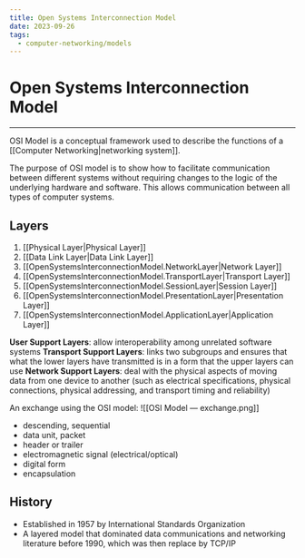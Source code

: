 ```yaml
---
title: Open Systems Interconnection Model
date: 2023-09-26
tags:
  - computer-networking/models
---
```


# Open Systems Interconnection Model

---

OSI Model is a conceptual framework used to describe the functions of a [[Computer Networking|networking system]].

The purpose of OSI model is to show how to facilitate communication between different systems without requiring changes to the logic of the underlying hardware and software. This allows communication between all types of computer systems.

## Layers

1. [[Physical Layer|Physical Layer]]
2. [[Data Link Layer|Data Link Layer]]
3. [[OpenSystemsInterconnectionModel.NetworkLayer|Network Layer]]
4. [[OpenSystemsInterconnectionModel.TransportLayer|Transport Layer]]
5. [[OpenSystemsInterconnectionModel.SessionLayer|Session Layer]]
6. [[OpenSystemsInterconnectionModel.PresentationLayer|Presentation Layer]]
7. [[OpenSystemsInterconnectionModel.ApplicationLayer|Application Layer]]

**User Support Layers**: allow interoperability among unrelated software systems
**Transport Support Layers**: links two subgroups and ensures that what the lower layers have transmitted is in a form that the upper layers can use
**Network Support Layers**: deal with the physical aspects of moving data from one device to another (such as electrical specifications, physical connections, physical addressing, and transport timing and reliability)

An exchange using the OSI model:
![[OSI Model — exchange.png]]

- descending, sequential
- data unit, packet
- header or trailer
- electromagnetic signal (electrical/optical)
- digital form
- encapsulation

## History

- Established in 1957 by International Standards Organization
- A layered model that dominated data communications and networking literature before 1990, which was then replace by TCP/IP
